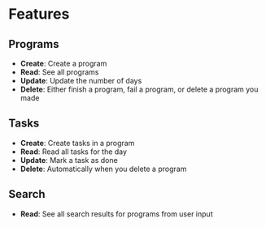 # Features

## Programs
- **Create**: Create a program
- **Read**: See all programs
- **Update**: Update the number of days
- **Delete**: Either finish a program, fail a program, or delete a program you made

## Tasks
- **Create**: Create tasks in a program
- **Read**: Read all tasks for the day
- **Update**: Mark a task as done
- **Delete**: Automatically when you delete a program

## Search
- **Read**: See all search results for programs from user input